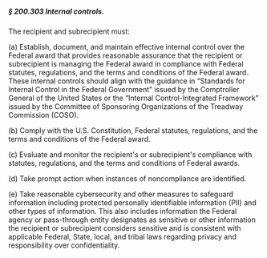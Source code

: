 ##### § 200.303 Internal controls. #####

The recipient and subrecipient must:

(a) Establish, document, and maintain effective internal control over the Federal award that provides reasonable assurance that the recipient or subrecipient is managing the Federal award in compliance with Federal statutes, regulations, and the terms and conditions of the Federal award. These internal controls should align with the guidance in “Standards for Internal Control in the Federal Government” issued by the Comptroller General of the United States or the “Internal Control-Integrated Framework” issued by the Committee of Sponsoring Organizations of the Treadway Commission (COSO).

(b) Comply with the U.S. Constitution, Federal statutes, regulations, and the terms and conditions of the Federal award.

(c) Evaluate and monitor the recipient's or subrecipient's compliance with statutes, regulations, and the terms and conditions of Federal awards.

(d) Take prompt action when instances of noncompliance are identified.

(e) Take reasonable cybersecurity and other measures to safeguard information including protected personally identifiable information (PII) and other types of information. This also includes information the Federal agency or pass-through entity designates as sensitive or other information the recipient or subrecipient considers sensitive and is consistent with applicable Federal, State, local, and tribal laws regarding privacy and responsibility over confidentiality.